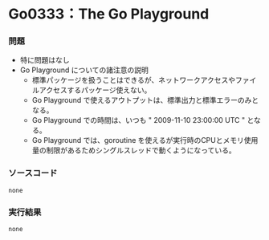 Go0333：The Go Playground
======================

### 問題 ###

* 特に問題はなし
* Go Playground についての諸注意の説明
  * 標準パッケージを扱うことはできるが、ネットワークアクセスやファイルアクセスするパッケージ使えない。
  * Go Playground で使えるアウトプットは、標準出力と標準エラーのみとなる。
  * Go Playground での時間は、いつも " 2009-11-10 23:00:00 UTC  " となる。
  * Go Playground では、goroutine を使えるが実行時のCPUとメモリ使用量の制限があるためシングルスレッドで動くようになっている。


### ソースコード ###

    none

### 実行結果 ###

    none

